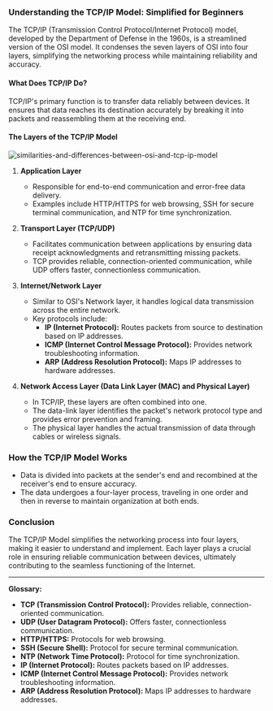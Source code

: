 ### Understanding the TCP/IP Model: Simplified for Beginners

The TCP/IP (Transmission Control Protocol/Internet Protocol) model, developed by the Department of Defense in the 1960s, is a streamlined version of the OSI model. It condenses the seven layers of OSI into four layers, simplifying the networking process while maintaining reliability and accuracy.

#### What Does TCP/IP Do?

TCP/IP's primary function is to transfer data reliably between devices. It ensures that data reaches its destination accurately by breaking it into packets and reassembling them at the receiving end.

#### The Layers of the TCP/IP Model
![similarities-and-differences-between-osi-and-tcp-ip-model](https://github.com/Azhilus/Learning-Networking/assets/66466976/9f530c3a-f622-43c7-9280-0855586417c3)

1. **Application Layer**
   - Responsible for end-to-end communication and error-free data delivery.
   - Examples include HTTP/HTTPS for web browsing, SSH for secure terminal communication, and NTP for time synchronization.

2. **Transport Layer (TCP/UDP)**
   - Facilitates communication between applications by ensuring data receipt acknowledgments and retransmitting missing packets.
   - TCP provides reliable, connection-oriented communication, while UDP offers faster, connectionless communication.

3. **Internet/Network Layer**
   - Similar to OSI's Network layer, it handles logical data transmission across the entire network.
   - Key protocols include:
     - **IP (Internet Protocol):** Routes packets from source to destination based on IP addresses.
     - **ICMP (Internet Control Message Protocol):** Provides network troubleshooting information.
     - **ARP (Address Resolution Protocol):** Maps IP addresses to hardware addresses.

4. **Network Access Layer (Data Link Layer (MAC) and Physical Layer)**
   - In TCP/IP, these layers are often combined into one.
   - The data-link layer identifies the packet's network protocol type and provides error prevention and framing.
   - The physical layer handles the actual transmission of data through cables or wireless signals.

### How the TCP/IP Model Works

- Data is divided into packets at the sender's end and recombined at the receiver's end to ensure accuracy.
- The data undergoes a four-layer process, traveling in one order and then in reverse to maintain organization at both ends.

### Conclusion

The TCP/IP Model simplifies the networking process into four layers, making it easier to understand and implement. Each layer plays a crucial role in ensuring reliable communication between devices, ultimately contributing to the seamless functioning of the Internet.

---

**Glossary:**
- **TCP (Transmission Control Protocol):** Provides reliable, connection-oriented communication.
- **UDP (User Datagram Protocol):** Offers faster, connectionless communication.
- **HTTP/HTTPS:** Protocols for web browsing.
- **SSH (Secure Shell):** Protocol for secure terminal communication.
- **NTP (Network Time Protocol):** Protocol for time synchronization.
- **IP (Internet Protocol):** Routes packets based on IP addresses.
- **ICMP (Internet Control Message Protocol):** Provides network troubleshooting information.
- **ARP (Address Resolution Protocol):** Maps IP addresses to hardware addresses.

